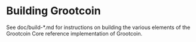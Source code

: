 Building Grootcoin
================

See doc/build-*.md for instructions on building the various
elements of the Grootcoin Core reference implementation of Grootcoin.

